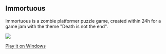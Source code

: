 ## Immortuous

Immortuous is a zombie platformer puzzle game, created within 24h for a game jam with the theme "Death is not the end".

<img src="bin/zombie-screen.png" />

[Play it on Windows](bin/immortuous.zip)